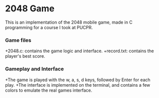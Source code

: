 # 2048 Game
This is an implementation of the 2048 mobile game, made in C programming for a course I took at PUCPR.

### Game files
+2048.c: contains the game logic and interface.
+record.txt:  contains the player's best score.

### Gameplay and Interface
+The game is played with the w, a, s, d keys, followed by Enter for each play.
+The interface is implemented on the terminal, and contains a few colors to emulate the real games interface.

